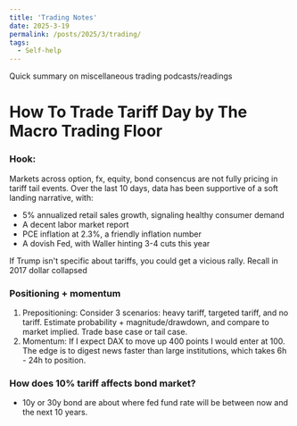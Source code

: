 ```yaml
---
title: 'Trading Notes'
date: 2025-3-19
permalink: /posts/2025/3/trading/
tags:
  - Self-help
---
```


Quick summary on miscellaneous trading podcasts/readings

How To Trade Tariff Day by The Macro Trading Floor
===

### Hook:
Markets across option, fx, equity, bond consencus are not fully pricing in tariff tail events. Over the last 10 days, data has been supportive of a soft landing narrative, with:
- 5% annualized retail sales growth, signaling healthy consumer demand
- A decent labor market report
- PCE inflation at 2.3%, a friendly inflation number
- A dovish Fed, with Waller hinting 3-4 cuts this year

If Trump isn't specific about tariffs, you could get a vicious rally. Recall in 2017 dollar collapsed 


### Positioning + momentum
1. Prepositioning: Consider 3 scenarios: heavy tariff, targeted tariff, and no tariff. Estimate probability + magnitude/drawdown, and compare to market implied. Trade base case or tail case. 
2. Momentum: If I expect DAX to move up 400 points I would enter at 100. The edge is to digest news faster than large institutions, which takes 6h - 24h to position.

### How does 10% tariff affects bond market?
- 10y or 30y bond are about where fed fund rate will be between now and the next 10 years. 
